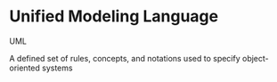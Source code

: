 # Unified Modeling Language


UML

A defined set of rules, concepts, and notations used to specify
object-oriented systems

